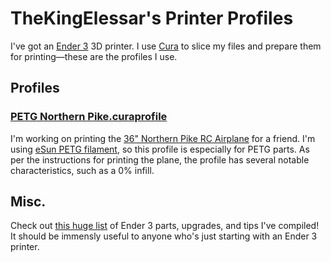 # TheKingElessar's Printer Profiles

I've got an [Ender 3](https://external-content.duckduckgo.com/iu/?u=https%3A%2F%2Fi.all3dp.com%2Fwp-content%2Fuploads%2F2018%2F09%2F26132106%2Fender-3-deal.jpg&f=1&nofb=1) 3D printer. I use [Cura](https://ultimaker.com/software/ultimaker-cura) to slice my files and prepare them for printing—these are the profiles I use.

## Profiles

### [PETG Northern Pike.curaprofile](https://github.com/TheKingElessar/3D-Printer-Profiles/blob/master/PETGThinwallCura4.4.curaprofile)

I'm working on printing the [36" Northern Pike RC Airplane](https://www.thingiverse.com/thing:3040294) for a friend. I'm using [eSun PETG filament](https://www.amazon.com/eSUN-Filament-Printer-Diameter-Semi-transparent/dp/B010TWUQJ8/), so this profile is especially for PETG parts. As per the instructions for printing the plane, the profile has several notable characteristics, such as a 0% infill.

## Misc.
Check out [this huge list](https://docs.google.com/document/d/1gfVFPHdT8-bG0KmCqh5enULdWXQxZ2HHscNTdA0m4vc/edit) of Ender 3 parts, upgrades, and tips I've compiled! It should be immensly useful to anyone who's just starting with an Ender 3 printer.
